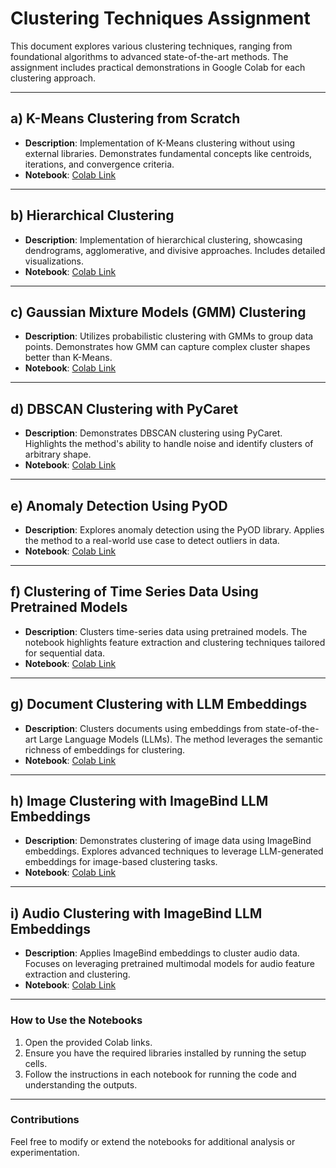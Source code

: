 # **Clustering Techniques Assignment**

This document explores various clustering techniques, ranging from foundational algorithms to advanced state-of-the-art methods. The assignment includes practical demonstrations in Google Colab for each clustering approach.

---

## **a) K-Means Clustering from Scratch**
- **Description**: Implementation of K-Means clustering without using external libraries. Demonstrates fundamental concepts like centroids, iterations, and convergence criteria.
- **Notebook**: [Colab Link](https://colab.research.google.com/drive/1TBntsEYloYaHyY_Omp4fmfc0BsW3hFlK?usp=sharing)

---

## **b) Hierarchical Clustering**
- **Description**: Implementation of hierarchical clustering, showcasing dendrograms, agglomerative, and divisive approaches. Includes detailed visualizations.
- **Notebook**: [Colab Link](https://colab.research.google.com/drive/1QE6LiMakto_bBsDRnBxkYfiCWQXAFnMm?usp=sharing)

---

## **c) Gaussian Mixture Models (GMM) Clustering**
- **Description**: Utilizes probabilistic clustering with GMMs to group data points. Demonstrates how GMM can capture complex cluster shapes better than K-Means.
- **Notebook**: [Colab Link](https://colab.research.google.com/drive/1XkCw87EGKPu9dgo1vrPCT5_m_nTqY1ey?usp=sharing)

---

## **d) DBSCAN Clustering with PyCaret**
- **Description**: Demonstrates DBSCAN clustering using PyCaret. Highlights the method's ability to handle noise and identify clusters of arbitrary shape.
- **Notebook**: [Colab Link](https://colab.research.google.com/drive/1Iyzps256t_MTZmuPk9HtTk3G7Nm-UpF2?usp=sharing)

---

## **e) Anomaly Detection Using PyOD**
- **Description**: Explores anomaly detection using the PyOD library. Applies the method to a real-world use case to detect outliers in data.
- **Notebook**: [Colab Link](https://colab.research.google.com/drive/1nKpdYdnoYcI-9jJQ3j0YqUwz_oOrPEWV?usp=sharing)

---

## **f) Clustering of Time Series Data Using Pretrained Models**
- **Description**: Clusters time-series data using pretrained models. The notebook highlights feature extraction and clustering techniques tailored for sequential data.
- **Notebook**: [Colab Link](https://colab.research.google.com/drive/1rDhhdb07vmMdUWmZ5KuV2D_4liIUBLcQ?usp=sharing)

---

## **g) Document Clustering with LLM Embeddings**
- **Description**: Clusters documents using embeddings from state-of-the-art Large Language Models (LLMs). The method leverages the semantic richness of embeddings for clustering.
- **Notebook**: [Colab Link](https://colab.research.google.com/drive/15lza40TMydi7Kpj25cHOqycFZMh0-OE1?usp=sharing)

---

## **h) Image Clustering with ImageBind LLM Embeddings**
- **Description**: Demonstrates clustering of image data using ImageBind embeddings. Explores advanced techniques to leverage LLM-generated embeddings for image-based clustering tasks.
- **Notebook**: [Colab Link](https://colab.research.google.com/drive/1pNKRG4TP7Rkw_05eWNQJ87aQf1RLj-js?usp=sharing)

---

## **i) Audio Clustering with ImageBind LLM Embeddings**
- **Description**: Applies ImageBind embeddings to cluster audio data. Focuses on leveraging pretrained multimodal models for audio feature extraction and clustering.
- **Notebook**: [Colab Link](https://colab.research.google.com/drive/1pNKRG4TP7Rkw_05eWNQJ87aQf1RLj-js?usp=sharing)

---

### **How to Use the Notebooks**
1. Open the provided Colab links.
2. Ensure you have the required libraries installed by running the setup cells.
3. Follow the instructions in each notebook for running the code and understanding the outputs.

---

### **Contributions**
Feel free to modify or extend the notebooks for additional analysis or experimentation.

